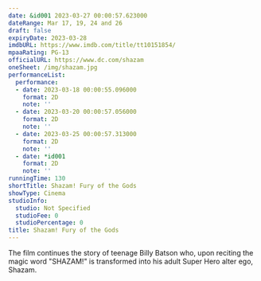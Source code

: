 ```yaml
---
date: &id001 2023-03-27 00:00:57.623000
dateRange: Mar 17, 19, 24 and 26
draft: false
expiryDate: 2023-03-28
imdbURL: https://www.imdb.com/title/tt10151854/
mpaaRating: PG-13
officialURL: https://www.dc.com/shazam
oneSheet: /img/shazam.jpg
performanceList:
  performance:
  - date: 2023-03-18 00:00:55.096000
    format: 2D
    note: ''
  - date: 2023-03-20 00:00:57.056000
    format: 2D
    note: ''
  - date: 2023-03-25 00:00:57.313000
    format: 2D
    note: ''
  - date: *id001
    format: 2D
    note: ''
runningTime: 130
shortTitle: Shazam! Fury of the Gods
showType: Cinema
studioInfo:
  studio: Not Specified
  studioFee: 0
  studioPercentage: 0
title: Shazam! Fury of the Gods
---
```


The film continues the story of teenage Billy Batson who, upon reciting the magic word "SHAZAM!" is transformed into his adult Super Hero alter ego, Shazam.